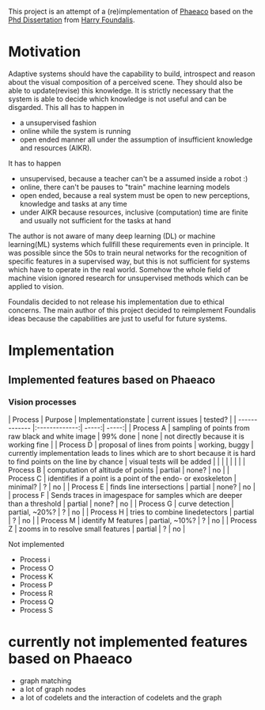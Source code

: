 This project is an attempt of a (re)implementation of [Phaeaco](https://www.foundalis.com/res/diss_research.html)
based on the [Phd Dissertation](https://www.foundalis.com/res/Foundalis_dissertation.pdf) from [Harry Foundalis](https://www.foundalis.com/).

# Motivation

Adaptive systems should have the capability to build, introspect and reason about the visual composition of a perceived scene.
They should also be able to update(revise) this knowledge.
It is strictly necessary that the system is able to decide which knowledge is not useful and can be disgarded.
This all has to happen in
 * a unsupervised fashion
 * online while the system is running
 * open ended manner
all under the assumption of insufficient knowledge and resources (AIKR).

It has to happen
* unsupervised, because a teacher can't be a assumed inside a robot :)
* online, there can't be pauses to "train" machine learning models
* open ended, because a real system must be open to new perceptions, knowledge and tasks at any time
* under AIKR because resources, inclusive (computation) time are finite and usually not sufficient for the tasks at hand

The author is not aware of many deep learning (DL) or machine learning(ML) systems which fullfill these requirements even in principle.
It was possible since the 50s to train neural networks for the recognition of specific features in a supervised way, but this is not sufficient for systems which have to operate in the real world.
Somehow the whole field of machine vision ignored research for unsupervised methods which can be applied to vision.

Foundalis decided to not release his implementation due to ethical concerns. The main author of this project decided to reimplement Foundalis ideas because the capabilities are just to useful for future systems.

# Implementation

## Implemented features based on Phaeaco

### Vision processes
| Process        | Purpose           | Implementationstate  | current issues | tested? |
| ------------- |:-------------:| -----:| -----:| 
| Process A      | sampling of points from raw black and white image | 99% done | none | not directly because it is working fine |
| Process D      | proposal of lines from points | working, buggy    | currently implementation leads to lines which are to short because it is hard to find points on the line by chance | visual tests will be added |
| | | | | |
| Process B      | computation of altitude of points                            | partial | none? | no |
| Process C      | identifies if a point is a point of the endo- or exoskeleton | minimal? | ? | no |
| Process E      | finds line intersections                                     | partial | none? | no |
| process F      | Sends traces in imagespace for samples which are deeper than a threshold | partial | none? | no |
| Process G      | curve detection                                              | partial, ~20%? | ? | no |
| Process H      | tries to combine linedetectors                               | partial | ? | no |
| Process M      | identify M features                                          | partial, ~10%? | ? | no |
| Process Z      | zooms in to resolve small features                           | partial | ? | no |

Not implemented

* Process i
* Process O
* Process K
* Process P
* Process R
* Process Q
* Process S

# currently not implemented features based on Phaeaco

* graph matching
* a lot of graph nodes
* a lot of codelets and the interaction of codelets and the graph
